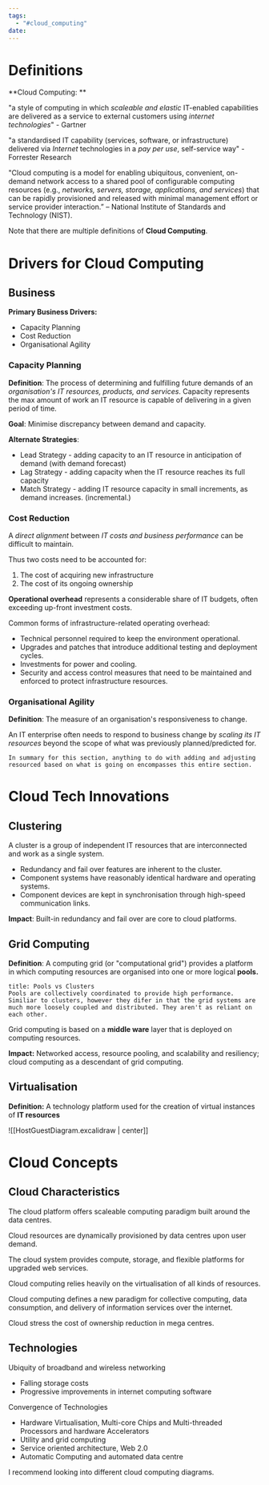 ```yaml
---
tags:
  - "#cloud_computing"
date:
---
```


# Definitions

**Cloud Computing: **

"a style of computing in which *scaleable and elastic* IT-enabled capabilities are delivered as a service to external customers using *internet technologies*" - Gartner

"a standardised IT capability (services, software, or infrastructure) delivered via *Internet* technologies in a *pay per use*, self-service way" - Forrester Research 

"Cloud computing is a model for enabling ubiquitous, convenient, on-demand network access to a shared pool of configurable computing resources (e.g., *networks, servers, storage, applications, and services*) that can be rapidly provisioned and released with minimal management effort or service provider interaction.” – National Institute of Standards and Technology (NIST).

Note that there are multiple definitions of **Cloud Computing**. 

# Drivers for Cloud Computing
## Business
**Primary Business Drivers:**
- Capacity Planning
- Cost Reduction
- Organisational Agility

### Capacity Planning
**Definition**: The process of determining and fulfilling future demands of an *organisation's IT resources, products, and services*. Capacity represents the max amount of work an IT resource is capable of delivering in a given period of time.

**Goal**: Minimise discrepancy between demand and capacity. 

**Alternate Strategies**: 
- Lead Strategy - adding capacity to an IT resource in anticipation of demand (with demand forecast)
- Lag Strategy - adding capacity when the IT resource reaches its full capacity
- Match Strategy - adding IT resource capacity in small increments, as demand increases. (incremental.)

### Cost Reduction
A *direct alignment* between *IT costs and business performance* can be difficult to maintain. 

Thus two costs need to be accounted for:
1. The cost of acquiring new infrastructure
2. The cost of its ongoing ownership

**Operational overhead** represents a considerable share of IT budgets, often exceeding up-front investment costs.

Common forms of infrastructure-related operating overhead:
- Technical personnel required to keep the environment operational.
- Upgrades and patches that introduce additional testing and deployment cycles.
- Investments for power and cooling. 
- Security and access control measures that need to be maintained and enforced to protect infrastructure resources.

### Organisational Agility
**Definition**: The measure of an organisation's responsiveness to change.

An IT enterprise often needs to respond to business change by *scaling its IT resources* beyond the scope of what was previously planned/predicted for.

```ad-note
In summary for this section, anything to do with adding and adjusting resourced based on what is going on encompasses this entire section.
```

# Cloud Tech Innovations

## Clustering 
A cluster is a group of independent IT resources that are interconnected and work as a single system. 
- Redundancy and fail over features are inherent to the cluster.
- Component systems have reasonably identical hardware and operating systems.
- Component devices are kept in synchronisation through high-speed communication links.

**Impact**: Built-in redundancy and fail over are core to cloud platforms. 

## Grid Computing

**Definition**: A computing grid (or "computational grid") provides a platform in which computing resources are organised into one or more logical **pools.**

```ad-note
title: Pools vs Clusters
Pools are collectively coordinated to provide high performance. Similiar to clusters, however they difer in that the grid systems are much more loosely coupled and distributed. They aren't as reliant on each other.
```

Grid computing is based on a **middle ware** layer that is deployed on computing resources.

**Impact:** Networked access, resource pooling, and scalability and resiliency; cloud computing as a descendant of grid computing.

## Virtualisation

**Definition:** A technology platform used for the creation of virtual instances of **IT resources** 

![[HostGuestDiagram.excalidraw | center]]

# Cloud Concepts

## Cloud Characteristics

The cloud platform offers scaleable computing paradigm built around the data centres.

Cloud resources are dynamically provisioned by data centres upon user demand.

The cloud system provides compute, storage, and flexible platforms for upgraded web services.

Cloud computing relies heavily on the virtualisation of all kinds of resources. 

Cloud computing defines a new paradigm for collective computing, data consumption, and delivery of information services over the internet.

Cloud stress the cost of ownership reduction in mega centres.


## Technologies

Ubiquity of broadband and wireless networking
- Falling storage costs
- Progressive improvements in internet computing software

Convergence of Technologies
- Hardware Virtualisation, Multi-core Chips and Multi-threaded Processors and hardware Accelerators
- Utility and grid computing
- Service oriented architecture, Web 2.0
- Automatic Computing and automated data centre

I recommend looking into different cloud computing diagrams. 




